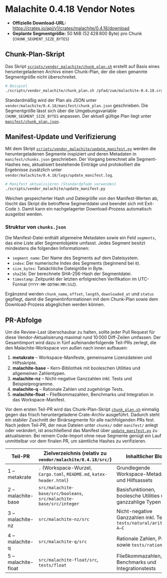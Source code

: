 # Malachite 0.4.18 Vendor Notes

- **Offizielle Download-URL:** https://crates.io/api/v1/crates/malachite/0.4.18/download
- **Geplante Segmentgröße:** 50 MiB (52 428 800 Byte) pro Chunk (`CHUNK_SEGMENT_SIZE_BYTES`)

## Chunk-Plan-Skript

Das Skript [`scripts/vendor_malachite/chunk_plan.sh`](../../../scripts/vendor_malachite/chunk_plan.sh) erstellt auf Basis eines heruntergeladenen Archivs einen Chunk-Plan, der die oben genannte Segmentgröße nicht überschreitet.

```bash
# Beispiel
./scripts/vendor_malachite/chunk_plan.sh /pfad/zum/malachite-0.4.18.crate
```

Standardmäßig wird der Plan als JSON unter `vendor/malachite/0.4.18/manifest/chunk_plan.json` geschrieben. Die Segmentgröße lässt sich über die Umgebungsvariable `CHUNK_SEGMENT_SIZE_BYTES` anpassen. Der aktuell gültige Plan liegt unter [`manifest/chunk_plan.json`](manifest/chunk_plan.json).

## Manifest-Update und Verifizierung

Mit dem Skript [`scripts/vendor_malachite/update_manifest.py`](../../../scripts/vendor_malachite/update_manifest.py) werden die heruntergeladenen Segmente inspiziert und deren Metadaten in `manifest/chunks.json` geschrieben. Der Vorgang berechnet alle Segment-Hashes neu, aktualisiert bestehende Einträge und protokolliert die Ergebnisse zusätzlich unter `vendor/malachite/0.4.18/logs/update_manifest.log`.

```bash
# Manifest aktualisieren (Standardpfade verwenden)
./scripts/vendor_malachite/update_manifest.py
```

Weichen gespeicherter Hash und Dateigröße von den Manifest-Werten ab, löscht das Skript die betroffene Segmentdatei und beendet sich mit Exit-Code `3`. Damit kann ein nachgelagerter Download-Prozess automatisch ausgelöst werden.

### Struktur von `chunks.json`

Die Manifest-Datei enthält allgemeine Metadaten sowie ein Feld `segments`, das eine Liste aller Segmentobjekte umfasst. Jedes Segment besitzt mindestens die folgenden Informationen:

- `segment_name`: Der Name des Segments auf dem Dateisystem.
- `index`: Der numerische Index des Segments (beginnend bei `0`).
- `size_bytes`: Tatsächliche Dateigröße in Byte.
- `sha256`: Der berechnete SHA-256-Hash der Segmentdatei.
- `timestamp`: Zeitpunkt der letzten erfolgreichen Verifikation im UTC-Format (`YYYY-MM-DDTHH:MM:SSZ`).

Ergänzend werden `chunk_name`, `offset`, `length`, `downloaded_at` und `status` gepflegt, damit die Segmentinformationen mit dem Chunk-Plan sowie dem Download-Prozess abgeglichen werden können.

## PR-Abfolge

Um die Review-Last überschaubar zu halten, sollte jeder Pull Request für diese Vendor-Aktualisierung maximal rund 10 000 Diff-Zeilen umfassen. Der Gesamtimport wird dazu in fünf aufeinanderfolgende Teil-PRs zerlegt, die den Malachite-Workspace von außen nach innen aufbauen:

1. **metakrate** – Workspace-Manifeste, gemeinsame Lizenzdateien und Hilfsskripte.
2. **malachite-base** – Kern-Bibliothek mit booleschen Utilities und allgemeinen Zahlentypen.
3. **malachite-nz** – Nicht-negative Ganzzahlen inkl. Tests und Beispielprogramme.
4. **malachite-q** – Rationale Zahlen und zugehörige Tests.
5. **malachite-float** – Fließkommazahlen, Benchmarks und Integration in das Workspace-Manifest.

Vor dem ersten Teil-PR wird das Chunk-Plan-Skript [`chunk_plan.sh`](../../../scripts/vendor_malachite/chunk_plan.sh) einmalig gegen das frisch heruntergeladene Crate-Archiv ausgeführt. Dadurch steht ein stabiler Zuschnitt der Binärsegmente für alle nachfolgenden PRs fest. Nach jedem Teil-PR, der neue Dateien unter `chunks/` oder `manifest/` anlegt oder verändert, ist anschließend das Manifest über [`update_manifest.py`](../../../scripts/vendor_malachite/update_manifest.py) zu aktualisieren. Bei reinem Code-Import ohne neue Segmente genügt ein Lauf unmittelbar vor dem finalen PR, um sämtliche Hashes zu verifizieren.

| Teil-PR              | Zielverzeichnis (relativ zu `vendor/malachite/0.4.18/src/`) | Inhaltlicher Block |
|----------------------|------------------------------------------------------------|--------------------|
| 1 – metakrate        | `.` (Workspace-Wurzel, `Cargo.toml`, `README.md`, `katex-header.html`) | Grundlegende Workspace-Metadaten und Hilfsassets |
| 2 – malachite-base   | `src/malachite-base/src/booleans`, `src/malachite-base/src/integer`    | Basisfunktionen, boolesche Utilities und ganzzahlige Typen |
| 3 – malachite-nz     | `src/malachite-nz/src`                                        | Nicht-negative Ganzzahlen inkl. Tests `tests/natural/arithmetic A–C` |
| 4 – malachite-q      | `src/malachite-q/src`                                         | Rationale Zahlen, Parser sowie `tests/rational` |
| 5 – malachite-float  | `src/malachite-float/src`, `tests/float`                      | Fließkommazahlen, Benchmarks und Integrationstests |
